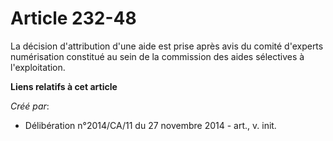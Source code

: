 # Article 232-48

La décision d'attribution d'une aide est prise après avis du comité d'experts numérisation constitué au sein de la commission
des aides sélectives à l'exploitation.

**Liens relatifs à cet article**

_Créé par_:

  - Délibération n°2014/CA/11 du 27 novembre 2014 - art., v. init.
